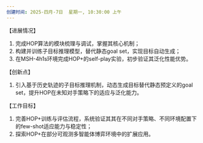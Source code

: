 ```yaml
---
创建时间: 2025-四月-7日  星期一, 10:30:00 上午
---
```


【进展情况】

1. 完成HOP算法的模块梳理与调试，掌握其核心机制；  
2. 构建并训练子目标推理模型，替代静态goal set，实现目标自动生成；  
3. 在MSH-4h1s环境完成HOP+的self-play实验，初步验证其泛化性能优势。

 【创新点】

1. 引入基于历史轨迹的子目标推理机制，动态生成目标替代静态预定义的goal set，提升HOP在未知对手策略下的适应与泛化能力。

 【工作目标】

1. 完善HOP+训练与评估流程，系统验证其其在不同对手策略、不同环境配置下的few-shot适应能力与稳定性；  
2. 探索HOP+在部分可观测多智能体博弈环境中的扩展应用。

